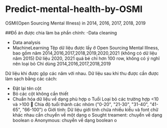 # Predict-mental-health-by-OSMI

OSMI(Open Sourcing Mental Illness) in 2014, 2016, 2017, 2018, 2019

##Đồ án được chia làm ba phần chính:
-Data cleaning
-	Data analysis
-	MachineLearning
Tệp dữ liệu được lấy ở Open Sourcing Mental Illness, bao gồm năm 2014,2016,2017,2018,2019,2020,2021 (không có dữ liệu năm 2015)
Dữ liệu 2020, 2021 quá bé chỉ hơn 100 row, không có ý nghĩ nên loại bỏ
Chỉ dùng 2014,2016,2017,2018,2019
 
Dữ liệu khi được gộp các năm với nhau.
Dữ liệu sau khi thu được cần được làm sạch bằng các cách:
-	Đặt lại tên cột
-	Bỏ các cột không cần thiết
-	Chuẩn hóa dữ liệu về dạng phù hợp
o	Tuổi
	Loại bỏ các trường hợp <10 và >100
	Chia độ tuổi thành các nhóm ("0-20", "21-30", "31-40", "41-65", "66-100")
o	Giới tính: Dữ liệu giới tính chứa nhiều kiểu và font chữ khác nhau cần chuyển về một dạng
o	Sought treament: chuyển về dạng boolean
o	Anonymous: chuyển về dạng boolean
o	

